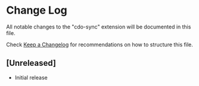 # Change Log

All notable changes to the "cdo-sync" extension will be documented in this file.

Check [Keep a Changelog](http://keepachangelog.com/) for recommendations on how to structure this file.

## [Unreleased]

- Initial release
